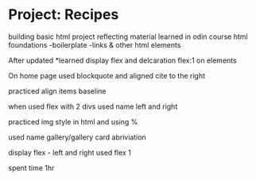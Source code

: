 # Project: Recipes 
building basic html project reflecting material learned in odin course html foundations 
-boilerplate
-links & other html elements

After updated
*learned display flex and delcaration flex:1 on elements

On home page used blockquote and aligned cite to the right   

practiced align items baseline 

when used flex with 2 divs used name left and right 

practiced img style in html and using % 

used name gallery/gallery card abriviation 

display flex - left and right used flex 1

spent time 1hr